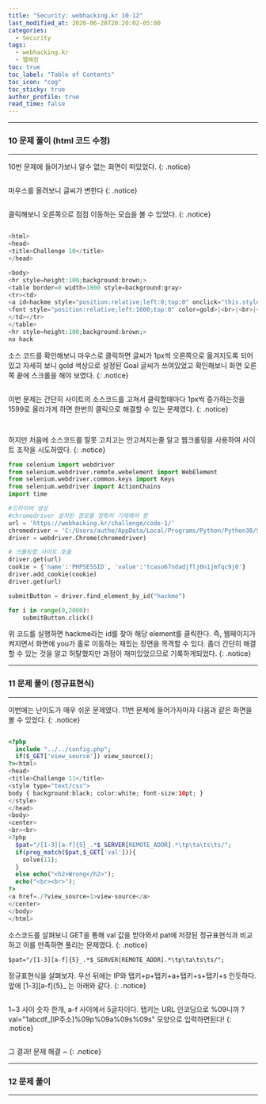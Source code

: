 ```yaml
---
title: "Security: webhacking.kr 10-12"
last_modified_at: 2020-06-28T20:20:02-05:00
categories:
  - Security
tags:
  - webhacking.kr
  - 웹해킹
toc: true 
toc_label: "Table of Contents"
toc_icon: "cog"
toc_sticky: true 
author_profile: true 
read_time: false 
---
```


---
### 10 문제 풀이 (html 코드 수정)
---

10번 문제에 들어가보니 알수 없는 화면이 떠있었다.
{: .notice}

<figure class="align-center">
  <img src="{{ site.url }}{{ site.baseurl }}/assets/images/WebHacking.kr/문제10/10-1.JPG" alt="">
  <figcaption> </figcaption>
</figure>

마우스를 올려보니 글씨가 변한다
{: .notice}
<figure class="align-center">
  <img src="{{ site.url }}{{ site.baseurl }}/assets/images/WebHacking.kr/문제10/10-2.JPG" alt="">
  <figcaption> </figcaption>
</figure>
클릭해보니 오른쪽으로 점점 이동하는 모습을 볼 수 있었다.
{: .notice}
<figure class="align-center">
  <img src="{{ site.url }}{{ site.baseurl }}/assets/images/WebHacking.kr/문제10/10-3.JPG" alt="">
  <figcaption> </figcaption>
</figure>

```php
<html>
<head>
<title>Challenge 10</title>
</head>

<body>
<hr style=height:100;background:brown;>
<table border=0 width=1800 style=background:gray>
<tr><td>
<a id=hackme style="position:relative;left:0;top:0" onclick="this.style.left=parseInt(this.style.left,10)+1+'px';if(this.style.left=='1600px')this.href='?go='+this.style.left" onmouseover=this.innerHTML='yOu' onmouseout=this.innerHTML='O'>O</a><br>
<font style="position:relative;left:1600;top:0" color=gold>|<br>|<br>|<br>|<br>Goal</font>
</td></tr>
</table>
<hr style=height:100;background:brown;>
no hack
```

소스 코드를 확인해보니 마우스로 클릭하면 글씨가 1px씩 오른쪽으로 옮겨지도록 되어있고 자세히 보니 gold 색상으로 설정된 Goal 글씨가 쓰여있었고 확인해보니 화면 오른쪽 끝에 스크롤을 해야 보였다.
{: .notice}

<figure class="align-center">
  <img src="{{ site.url }}{{ site.baseurl }}/assets/images/WebHacking.kr/문제10/10-4.JPG" alt="">
  <figcaption> </figcaption>
</figure>

이번 문제는 간단히 사이트의 소스코드를 고쳐서 클릭할때마다 1px씩 증가하는것을 1599로 올라가게 하면 한번의 클릭으로 해결할 수 있는 문제였다.
{: .notice}


<figure class="align-center">
  <img src="{{ site.url }}{{ site.baseurl }}/assets/images/WebHacking.kr/문제10/10-5.JPG" alt="">
  <figcaption> </figcaption>
</figure>

<figure class="align-center">
  <img src="{{ site.url }}{{ site.baseurl }}/assets/images/WebHacking.kr/문제10/10-6.JPG" alt="">
  <figcaption> </figcaption>
</figure>

하지만 처음에 소스코드를 잘못 고치고는 안고쳐지는줄 알고 웹크롤링을 사용하여 사이트 조작을 시도하였다.
{: .notice}

```python
from selenium import webdriver
from selenium.webdriver.remote.webelement import WebElement
from selenium.webdriver.common.keys import Keys
from selenium.webdriver import ActionChains
import time

#드라이버 생성
#chromedriver 설치된 경로를 정확히 기재해야 함
url = 'https://webhacking.kr/challenge/code-1/'
chromedriver = 'C:/Users/authe/AppData/Local/Programs/Python/Python38/Scripts/chromedriver.exe'
driver = webdriver.Chrome(chromedriver)

# 크롤링할 사이트 호출
driver.get(url)
cookie = {'name':'PHPSESSID', 'value':'tcaso67ndadjflj0n1jmfqc9j0'}
driver.add_cookie(cookie)
driver.get(url)

submitButton = driver.find_element_by_id("hackme")

for i in range(0,2000):
    submitButton.click()
```

위 코드를 실행하면 hackme라는 id를 찾아 해당 element를 클릭한다. 즉, 웹페이지가 켜지면서 화면에 you가 홀로 이동하는 재밌는 장면을 목격할 수 있다. 좀더 간단히 해결할 수 있는 것을 알고 허탈했지만 과정이 재미있었으므로 기록하게되었다. 
{: .notice}

---
### 11 문제 풀이 (정규표현식)
---

이번에는 난이도가 매우 쉬운 문제였다. 11번 문제에 들어가자마자 다음과 같은 화면을 볼 수 있었다.
{: .notice}

<figure class="align-center">
  <img src="{{ site.url }}{{ site.baseurl }}/assets/images/WebHacking.kr/문제11/11-1.JPG" alt="">
  <figcaption> </figcaption>
</figure>

```php
<?php
  include "../../config.php";
  if($_GET['view_source']) view_source();
?><html>
<head>
<title>Challenge 11</title>
<style type="text/css">
body { background:black; color:white; font-size:10pt; }
</style>
</head>
<body>
<center>
<br><br>
<?php
  $pat="/[1-3][a-f]{5}_.*$_SERVER[REMOTE_ADDR].*\tp\ta\ts\ts/";
  if(preg_match($pat,$_GET['val'])){
    solve(11);
  }
  else echo("<h2>Wrong</h2>");
  echo("<br><br>");
?>
<a href=./?view_source=1>view-source</a>
</center>
</body>
</html>
```
소스코드를 살펴보니 GET을 통해 val 값을 받아와서 pat에 저장된 정규표현식과 비교하고 이를 만족하면 풀리는 문제였다.
{: .notice}

```
$pat="/[1-3][a-f]{5}_.*$_SERVER[REMOTE_ADDR].*\tp\ta\ts\ts/";
```
정규표현식을 살펴보자. 우선 뒤에는 IP와 탭키+p+탭키+a+탭키+s+탭키+s 인듯하다. 앞에 [1-3][a-f]{5}_ 는 아래와 같다.
{: .notice}
<figure class="align-center">
  <img src="{{ site.url }}{{ site.baseurl }}/assets/images/WebHacking.kr/문제11/11-2.JPG" alt="">
  <figcaption> </figcaption>
</figure>
1~3 사이 숫자 한개, a-f 사이에서 5글자이다. 탭키는 URL 인코딩으로 %09니까  
?val="1abcdf_[IP주소]%09p%09a%09s%09s" 모양으로 입력하면된다!
{: .notice}
<figure class="align-center">
  <img src="{{ site.url }}{{ site.baseurl }}/assets/images/WebHacking.kr/문제11/11-3.JPG" alt="">
  <figcaption> </figcaption>
</figure>
그 결과! 문제 해결 ~
{: .notice}

---
### 12 문제 풀이
---
